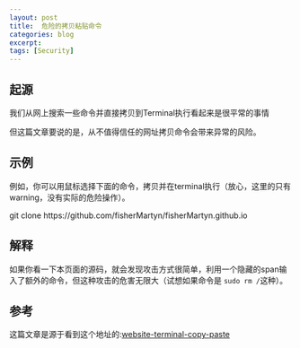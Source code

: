 ```yaml
---
layout: post
title:  危险的拷贝粘贴命令
categories: blog
excerpt:
tags: [Security]
---
```


## 起源

我们从网上搜索一些命令并直接拷贝到Terminal执行看起来是很平常的事情

但这篇文章要说的是，从不值得信任的网址拷贝命令会带来异常的风险。

## 示例

例如，你可以用鼠标选择下面的命令，拷贝并在terminal执行（放心，这里的只有warning，没有实际的危险操作）。

<p class="codeblock">
<!-- Oh noes, you found it! -->
git clone
<span style="position: absolute; left: -100px; top: -100px">/dev/null; clear; echo -n "你好，";whoami|tr -d '\n';echo -e '!\n不要从你不信任的来源直接拷贝命令来执行!<br>你的/etc/passwd最后一行是: ';tail -n1 /etc/passwd<br>git clone </span>
https://github.com/fisherMartyn/fisherMartyn.github.io
</p>


## 解释
如果你看一下本页面的源码，就会发现攻击方式很简单，利用一个隐藏的span输入了额外的命令，但这种攻击的危害无限大（试想如果命令是 `sudo rm /`这种）。


## 参考
这篇文章是源于看到这个地址的:[website-terminal-copy-paste](website-terminal-copy-paste)
